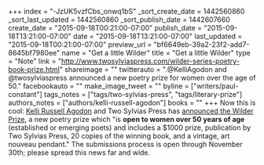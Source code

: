 +++
index = "-JzUK5vzfCbs_onwq1bS"
_sort_create_date = 1442560860
_sort_last_updated = 1442560860
_sort_publish_date = 1442607660
create_date = "2015-09-18T00:21:00-07:00"
publish_date = "2015-09-18T13:21:00-07:00"
date = "2015-09-18T13:21:00-07:00"
last_updated = "2015-09-18T00:21:00-07:00"
preview_url = "bf6649eb-39a2-23f2-add7-8645bf7980ee"
name = "Get a little Wilder"
title = "Get a little Wilder"
type = "Note"
link = "http://www.twosylviaspress.com/wilder-series-poetry-book-prize.html"
shareimage = ""
twitterauto = ".@KelliAgodon and @twosylviaspress announced a new poetry prize for women over the age of 50."
facebookauto = ""
make_image_tweet = ""
byline = ["writers/paul-constant"]
tags_notes = ["tags/two-sylvias-press", "tags/literary-prize"]
authors_notes = ["authors/kelli-russell-agodon"]
books = ""
+++
Now this is cool: [Kelli Russell Agodon](http://seattlereviewofbooks.com/writers/kelli-russell-agodon/) and Two Sylvias Press has [announced the Wilder Prize](http://www.twosylviaspress.com/wilder-series-poetry-book-prize.html), a new poetry prize which "is **open to women over 50 years of age** (established or emerging poets) and includes a $1000 prize, publication by Two Sylvias Press, 20 copies of the winning book, and a vintage, art nouveau pendant." The submissions process is open through November 30th; please spread this news far and wide.